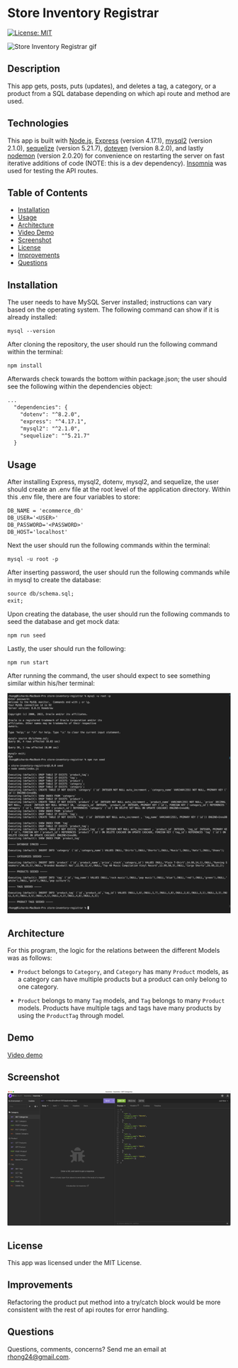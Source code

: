 # Store Inventory Registrar

[![License: MIT](https://img.shields.io/badge/License-MIT-yellow.svg)](https://opensource.org/licenses/MIT)

![Store Inventory Registrar gif](./assets/images/demo.gif)

## Description
This app gets, posts, puts (updates), and deletes a tag, a category, or a product from a SQL database depending on which api route and method are used.

## Technologies
This app is built with [Node.js](https://nodejs.org/en/), [Express](https://expressjs.com/) (version 4.17.1), [mysql2](https://www.npmjs.com/package/mysql2) (version 2.1.0), [sequelize](https://sequelize.org/) (version 5.21.7), [doteven](https://www.npmjs.com/package/dotenv) (version 8.2.0), and lastly [nodemon](https://www.npmjs.com/package/nodemon) (version 2.0.20) for convenience on restarting the server on fast iterative additions of code (NOTE: this is a dev dependency). [Insomnia](https://insomnia.rest/) was used for testing the API routes.

## Table of Contents
  - [Installation](#installation)
  - [Usage](#usage)
  - [Architecture](#architecture)
  - [Video Demo](#demo)
  - [Screenshot](#screenshot)
  - [License](#license)
  - [Improvements](#improvements)
  - [Questions](#questions)

## Installation

The user needs to have MySQL Server installed; instructions can vary based on the operating system. The following command can show if it is already installed:

```
mysql --version
```
After cloning the repository, the user should run the following command within the terminal:
```
npm install
```
Afterwards check towards the bottom within package.json; the user should see the following within the dependencies object:

```
...
  "dependencies": {
    "dotenv": "^8.2.0",
    "express": "^4.17.1",
    "mysql2": "^2.1.0",
    "sequelize": "^5.21.7"
  }
```

## Usage
After installing Express, mysql2, dotenv, mysql2, and sequelize, the user should create an .env file at the root level of the application directory. Within this .env file, there are four variables to store:
```
DB_NAME = 'ecommerce_db'
DB_USER='<USER>'
DB_PASSWORD='<PASSWORD>'
DB_HOST='localhost'
```

Next the user should run the following commands within the terminal:
```
mysql -u root -p
```
After inserting password, the user should run the following commands while in mysql to create the database:
```
source db/schema.sql;
exit;
```

Upon creating the database, the user should run the following commands to seed the database and get mock data:
```
npm run seed

``` 
Lastly, the user should run the following:
```
npm run start
```
After running the command, the user should expect to see something similar within his/her terminal:

![screenshot](./assets/images/installation.png)

## Architecture
For this program, the logic for the relations between the different Models was as follows:

* `Product` belongs to `Category`, and `Category` has many `Product` models, as a category can have multiple products but a product can only belong to one category.

* `Product` belongs to many `Tag` models, and `Tag` belongs to many `Product` models. Products have multiple tags and tags have many products by using the `ProductTag` through model.


## Demo
[Video demo](https://drive.google.com/file/d/1WGQviBv9whxE03RGlPH5ttuMPnEKY45c/view)

## Screenshot
![screenshot](./assets/images/screenshot.png)

## License
This app was licensed under the MIT License.

## Improvements
Refactoring the product put method into a try/catch block would be more consistent with the rest of api routes for error handling.

## Questions
Questions, comments, concerns? Send me an email at rhong24@gmail.com.

